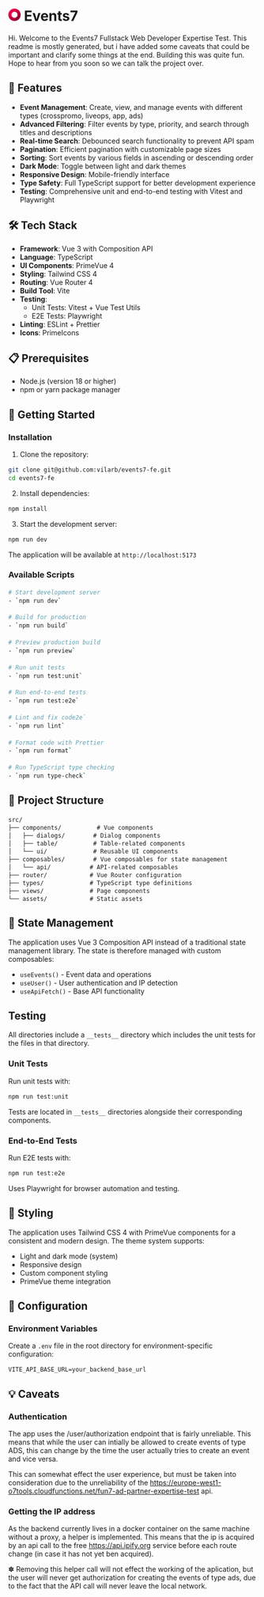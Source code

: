 # <img src="public/favicono7.png" width="25" alt="Events7 Logo" /> Events7

Hi. Welcome to the Events7 Fullstack Web Developer Expertise Test. This readme is mostly generated, but i have added some caveats that could be important and clarify some things at the end. Building this was quite fun. Hope to hear from you soon so we can talk the project over.

## 🚀 Features

- **Event Management**: Create, view, and manage events with different types (crosspromo, liveops, app, ads)
- **Advanced Filtering**: Filter events by type, priority, and search through titles and descriptions
- **Real-time Search**: Debounced search functionality to prevent API spam
- **Pagination**: Efficient pagination with customizable page sizes
- **Sorting**: Sort events by various fields in ascending or descending order
- **Dark Mode**: Toggle between light and dark themes
- **Responsive Design**: Mobile-friendly interface
- **Type Safety**: Full TypeScript support for better development experience
- **Testing**: Comprehensive unit and end-to-end testing with Vitest and Playwright

## 🛠️ Tech Stack

- **Framework**: Vue 3 with Composition API
- **Language**: TypeScript
- **UI Components**: PrimeVue 4
- **Styling**: Tailwind CSS 4
- **Routing**: Vue Router 4
- **Build Tool**: Vite
- **Testing**:
  - Unit Tests: Vitest + Vue Test Utils
  - E2E Tests: Playwright
- **Linting**: ESLint + Prettier
- **Icons**: PrimeIcons

## 📋 Prerequisites

- Node.js (version 18 or higher)
- npm or yarn package manager

## 🚀 Getting Started

### Installation

1. Clone the repository:

```bash
git clone git@github.com:vilarb/events7-fe.git
cd events7-fe
```

2. Install dependencies:

```bash
npm install
```

3. Start the development server:

```bash
npm run dev
```

The application will be available at `http://localhost:5173`

### Available Scripts

```bash
# Start development server
- `npm run dev`

# Build for production
- `npm run build`

# Preview production build
- `npm run preview`

# Run unit tests
- `npm run test:unit`

# Run end-to-end tests
- `npm run test:e2e`

# Lint and fix code2e`
- `npm run lint`

# Format code with Prettier
- `npm run format`

# Run TypeScript type checking
- `npm run type-check`
```

## 📁 Project Structure

```
src/
├── components/          # Vue components
│   ├── dialogs/        # Dialog components
│   ├── table/          # Table-related components
│   └── ui/             # Reusable UI components
├── composables/        # Vue composables for state management
│   └── api/           # API-related composables
├── router/            # Vue Router configuration
├── types/             # TypeScript type definitions
├── views/             # Page components
└── assets/            # Static assets
```

## 💼 State Management

The application uses Vue 3 Composition API instead of a traditional state management library. The state is therefore managed with custom composables:

- `useEvents()` - Event data and operations
- `useUser()` - User authentication and IP detection
- `useApiFetch()` - Base API functionality

## Testing

All directories include a `__tests__` directory which includes the unit tests for the files in that directory.

### Unit Tests

Run unit tests with:

```bash
npm run test:unit
```

Tests are located in `__tests__` directories alongside their corresponding components.

### End-to-End Tests

Run E2E tests with:

```bash
npm run test:e2e
```

Uses Playwright for browser automation and testing.

## 🎨 Styling

The application uses Tailwind CSS 4 with PrimeVue components for a consistent and modern design. The theme system supports:

- Light and dark mode (system)
- Responsive design
- Custom component styling
- PrimeVue theme integration

## 🔧 Configuration

### Environment Variables

Create a `.env` file in the root directory for environment-specific configuration:

```env
VITE_API_BASE_URL=your_backend_base_url
```

## 💡 Caveats

### Authentication

The app uses the /user/authorization endpoint that is fairly unreliable. This means that while the user can intially be allowed to create events of type ADS, this can change by the time the user actually tries to create an event and vice versa.

This can somewhat effect the user experience, but must be taken into consideration due to the unreliability of the https://europe-west1-o7tools.cloudfunctions.net/fun7-ad-partner-expertise-test api.

### Getting the IP address

As the backend currently lives in a docker container on the same machine without a proxy, a helper is implemented. This means that the ip is acquired by an api call to the free https://api.ipify.org service before each route change (in case it has not yet ben acquired).

✽ Removing this helper call will not effect the working of the aplication, but the user will never get authorization for creating the events of type ads, due to the fact that the API call will never leave the local network.
